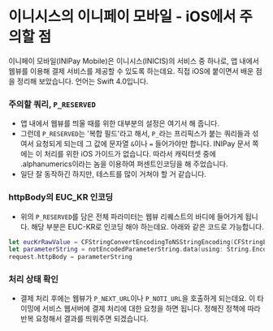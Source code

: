# 이니시스의 이니페이 모바일 - iOS에서 주의할 점

이니페이 모바일(INIPay Mobile)은 이니시스(INICIS)의 서비스 중 하나로, 앱 내에서 웹뷰를 이용해 결제 서비스를 제공할 수 있도록 하는데요. 직접 iOS에 붙이면서 배운 점을 정리해 보았습니다. 언어는 Swift 4.0입니다.

### 주의할 쿼리, `P_RESERVED`
- 앱 내에서 웹뷰를 띄울 때를 위한 대부분의 설정은 여기서 해 줍니다. 
- 그런데 `P_RESERVED`는 '복합 필드'라고 해서, `P_`라는 프리픽스가 붙는 쿼리들과 섞여서 요청되게 되는데 그 값에 문자열 `&`이나 `=` 들어가야만 합니다. INIPay 문서 쪽에는 이 처리를 위한 iOS 가이드가 없습니다. 따라서 캐릭터셋 중에 .alphanumerics이라는 놈을 이용하여 퍼센트인코딩을 해 주었습니다.
- 일단 잘 동작하긴 하지만, 테스트를 많이 거쳐야 할 거 같습니다.

### httpBody의 EUC_KR 인코딩
- 위의 `P_RESERVED`를 담은 전체 파라미터는 웹뷰 리퀘스트의 바디에 들어가게 됩니다. 해당 부분은 EUC-KR로 인코딩 해야 하는데요. 아래와 같은 코드로 가능합니다.

```swift
let eucKrRawValue = CFStringConvertEncodingToNSStringEncoding(CFStringEncoding(CFStringEncodings.EUC_KR.rawValue))
let parameterString = notEncodedParameterString.data(using: String.Encoding(rawValue: eucKrRawValue))
request.httpBody = parameterString
```

### 처리 상태 확인
- 결제 처리 후에는 웹뷰가 `P_NEXT_URL`이나 `P_NOTI_URL`을 호출하게 되는데요. 이 타이밍에 서비스 웹서버에 결제 처리에 대한 요청을 하면 됩니다. 정해진 정책에 따라 반복 요청해서 결과를 띄워주면 되겠습니다.